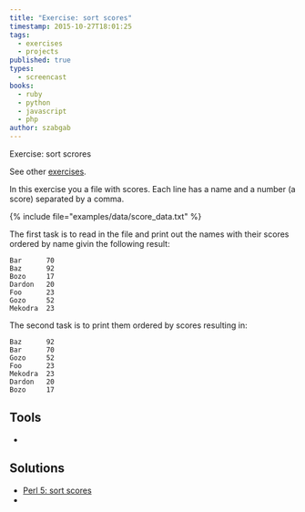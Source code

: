 ```yaml
---
title: "Exercise: sort scores"
timestamp: 2015-10-27T18:01:25
tags:
  - exercises
  - projects
published: true
types:
  - screencast
books:
  - ruby
  - python
  - javascript
  - php
author: szabgab
---
```



Exercise: sort scrores

See other [exercises](/exercises).


<slidecast file="beginner-perl/exercise-sort-scores" youtube="oba286a-F10" />

In this exercise you a file with scores. Each line has a name and a number (a score) separated by a comma.

{% include file="examples/data/score_data.txt" %}

The first task is to read in the file and print out the names with their scores ordered by name
givin the following result:

```
Bar      70
Baz      92
Bozo     17
Dardon   20
Foo      23
Gozo     52
Mekodra  23
```


The second task is to print them ordered by scores resulting in:

```
Baz      92
Bar      70
Gozo     52
Foo      23
Mekodra  23
Dardon   20
Bozo     17
```

## Tools

* 

## Solutions
* [Perl 5: sort scores](https://perlmaven.com/beginner-perl-maven-solution-sort-scores)
* <a href=""></a>

